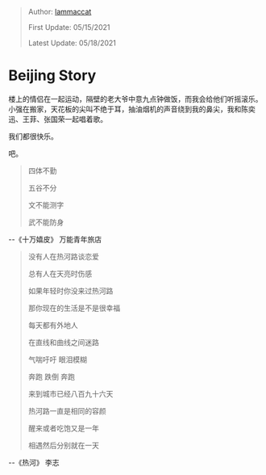 > Author: [lammaccat](https://www.instagram.com/lammaccat/)
>
> First Update: 05/15/2021
>
> Latest Update: 05/18/2021



# Beijing Story

楼上的情侣在一起运动，隔壁的老大爷中意九点钟做饭，而我会给他们听摇滚乐。小强在搬家，天花板的尖叫不绝于耳，抽油烟机的声音绕到我的鼻尖，我和陈奕迅、王菲、张国荣一起唱着歌。

我们都很快乐。

吧。





> 四体不勤
>
> 五谷不分
>
> 文不能测字
>
> 武不能防身

--《十万嬉皮》 万能青年旅店





> 没有人在热河路谈恋爱
>
> 总有人在天亮时伤感
>
> 如果年轻时你没来过热河路
>
> 那你现在的生活是不是很幸福
>
> 
>
> 每天都有外地人
>
> 在直线和曲线之间迷路
>
> 气喘吁吁 眼泪模糊
>
> 奔跑 跌倒 奔跑
>
> 
>
> 来到城市已经八百九十六天
>
> 热河路一直是相同的容颜
>
> 
>
> 醒来或者吃饱又是一年
>
> 相遇然后分别就在一天

--《热河》 李志